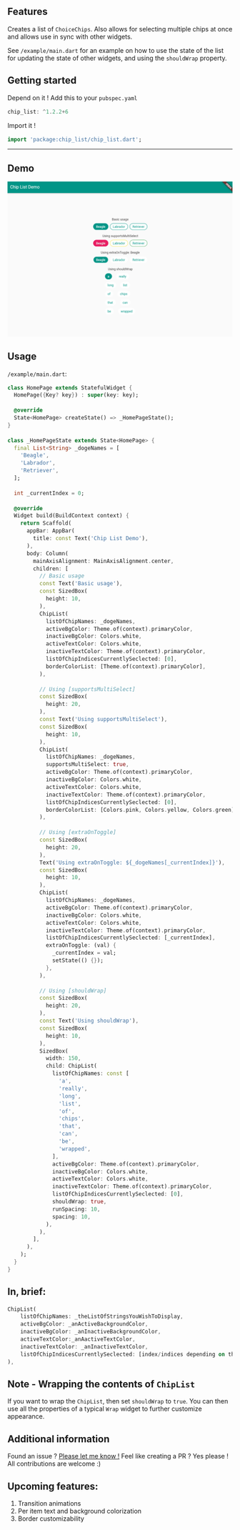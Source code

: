 ## Features

Creates a list of `ChoiceChips`. Also allows for selecting multiple chips at once and allows use in sync with other widgets.

See `/example/main.dart` for an example on how to use the state of the list for updating the state of other widgets, and using the `shouldWrap` property.

## Getting started

Depend on it ! Add this to your `pubspec.yaml`

```dart
chip_list: ^1.2.2+6
```

Import it !

```dart
import 'package:chip_list/chip_list.dart';
```

---

## Demo

![](https://raw.githubusercontent.com/bossbeagle1509/chip_list/main/example_gif.gif)

## Usage

`/example/main.dart`:

```dart
class HomePage extends StatefulWidget {
  HomePage({Key? key}) : super(key: key);

  @override
  State<HomePage> createState() => _HomePageState();
}

class _HomePageState extends State<HomePage> {
  final List<String> _dogeNames = [
    'Beagle',
    'Labrador',
    'Retriever',
  ];

  int _currentIndex = 0;

  @override
  Widget build(BuildContext context) {
    return Scaffold(
      appBar: AppBar(
        title: const Text('Chip List Demo'),
      ),
      body: Column(
        mainAxisAlignment: MainAxisAlignment.center,
        children: [
          // Basic usage
          const Text('Basic usage'),
          const SizedBox(
            height: 10,
          ),
          ChipList(
            listOfChipNames: _dogeNames,
            activeBgColor: Theme.of(context).primaryColor,
            inactiveBgColor: Colors.white,
            activeTextColor: Colors.white,
            inactiveTextColor: Theme.of(context).primaryColor,
            listOfChipIndicesCurrentlySeclected: [0],
            borderColorList: [Theme.of(context).primaryColor],
          ),

          // Using [supportsMultiSelect]
          const SizedBox(
            height: 20,
          ),
          const Text('Using supportsMultiSelect'),
          const SizedBox(
            height: 10,
          ),
          ChipList(
            listOfChipNames: _dogeNames,
            supportsMultiSelect: true,
            activeBgColor: Theme.of(context).primaryColor,
            inactiveBgColor: Colors.white,
            activeTextColor: Colors.white,
            inactiveTextColor: Theme.of(context).primaryColor,
            listOfChipIndicesCurrentlySeclected: [0],
            borderColorList: [Colors.pink, Colors.yellow, Colors.green],
          ),

          // Using [extraOnToggle]
          const SizedBox(
            height: 20,
          ),
          Text('Using extraOnToggle: ${_dogeNames[_currentIndex]}'),
          const SizedBox(
            height: 10,
          ),
          ChipList(
            listOfChipNames: _dogeNames,
            activeBgColor: Theme.of(context).primaryColor,
            inactiveBgColor: Colors.white,
            activeTextColor: Colors.white,
            inactiveTextColor: Theme.of(context).primaryColor,
            listOfChipIndicesCurrentlySeclected: [_currentIndex],
            extraOnToggle: (val) {
              _currentIndex = val;
              setState(() {});
            },
          ),

          // Using [shouldWrap]
          const SizedBox(
            height: 20,
          ),
          const Text('Using shouldWrap'),
          const SizedBox(
            height: 10,
          ),
          SizedBox(
            width: 150,
            child: ChipList(
              listOfChipNames: const [
                'a',
                'really',
                'long',
                'list',
                'of',
                'chips',
                'that',
                'can',
                'be',
                'wrapped',
              ],
              activeBgColor: Theme.of(context).primaryColor,
              inactiveBgColor: Colors.white,
              activeTextColor: Colors.white,
              inactiveTextColor: Theme.of(context).primaryColor,
              listOfChipIndicesCurrentlySeclected: [0],
              shouldWrap: true,
              runSpacing: 10,
              spacing: 10,
            ),
          ),
        ],
      ),
    );
  }
}
```

## In, brief:

```dart
ChipList(
    listOfChipNames: _theListOfStringsYouWishToDisplay,
    activeBgColor: _anActiveBackgroundColor,
    inactiveBgColor: _anInactiveBackgroundColor,
    activeTextColor:_anAactiveTextColor,
    inactiveTextColor: _anInactiveTextColor,
    listOfChipIndicesCurrentlySeclected: [index/indices depending on the use case],
),
```

## Note - Wrapping the contents of `ChipList`
If you want to wrap the `ChipList`, then set `shouldWrap` to `true`. 
You can then use all the properties of a typical `Wrap` widget to further customize appearance.

## Additional information

Found an issue ? [Please let me know !](https://github.com/bossbeagle1509/chip_list/issues)
Feel like creating a PR ? Yes please ! All contributions are welcome :)

## Upcoming features:

1. Transition animations
2. Per item text and background colorization
3. Border customizability
